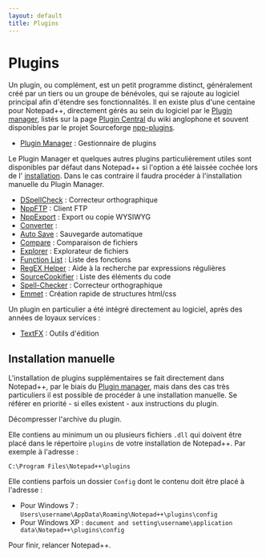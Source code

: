 ```yaml
---
layout: default
title: Plugins
---
```

# Plugins

Un plugin, ou complément, est un petit programme distinct, généralement créé par un tiers ou un groupe de bénévoles, qui se rajoute au logiciel principal afin d'étendre ses fonctionnalités. Il en existe plus d'une centaine pour Notepad++, directement gérés au sein du logiciel par le [Plugin manager](plugins/plugins/manager.md), listés sur la page [Plugin Central](http://sourceforge.net/apps/mediawiki/notepad-plus/index.php?title=Plugin_Central) du wiki anglophone et souvent disponibles par le projet Sourceforge [npp-plugins](http://sourceforge.net/projects/npp-plugins/files).

- [Plugin Manager](plugins/plugin-manager.md) : Gestionnaire de plugins

Le Plugin Manager et quelques autres plugins particulièrement utiles sont disponibles par défaut dans Notepad++ si l'option a été laissée cochée lors de l' [installation](installation.md). Dans le cas contraire il faudra procéder à l'installation manuelle du Plugin Manager.

- [DSpellCheck](plugins/dspellcheck.md) : Correcteur orthographique
- [NppFTP](plugins/nppftp.md) : Client FTP
- [NppExport](plugins/nppexport.md) : Export ou copie WYSIWYG
- [Converter](plugins/converter.md) :
- [Auto Save](plugins/auto-save.md) : Sauvegarde automatique
- [Compare](plugins/compare.md) : Comparaison de fichiers
- [Explorer](plugins/explorer.md) : Explorateur de fichiers
- [Function List](plugins/function-list.md) : Liste des fonctions
- [RegEX Helper](plugins/regex-Helper.md) : Aide à la recherche par expressions régulières
- [SourceCookifier](plugins/sourcecookifier.md) : Liste des éléments du code
- [Spell-Checker](plugins/spell-checker.md) : Correcteur orthographique
- [Emmet](plugins/emmet.md) : Création rapide de structures html/css

Un plugin en particulier a été intégré directement au logiciel, après des années de loyaux services :

- [TextFX](plugins/textfx.md) : Outils d'édition

## Installation manuelle

L'installation de plugins supplémentaires se fait directement dans Notepad++, par le biais du [Plugin manager](plugins/plugin-manager.md), mais dans des cas très particuliers il est possible de procéder à une installation manuelle. Se référer en priorité - si elles existent - aux instructions du plugin.

Décompresser l'archive du plugin.

Elle contiens au minimum un ou plusieurs fichiers `.dll` qui doivent être placé dans le répertoire `plugins` de votre installation de Notepad++. Par exemple à l'adresse :

    C:\Program Files\Notepad++\plugins

Elle contiens parfois un dossier `Config` dont le contenu doit être placé à l'adresse :

- Pour Windows 7 : `Users\username\AppData\Roaming\Notepad++\plugins\config`
- Pour Windows XP : `document and setting\username\application data\Notepad++\plugins\config`

Pour finir, relancer Notepad++.
